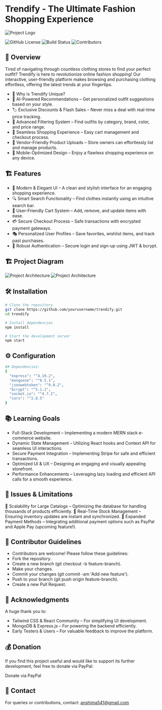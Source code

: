 
# Trendify - The Ultimate Fashion Shopping Experience
![Project Logo](./src/assets/FixMyRide.png)

![GitHub License](https://img.shields.io/badge/license-MIT-blue.svg)
![Build Status](https://img.shields.io/badge/build-passing-green.svg)
![Contributors](https://img.shields.io/badge/contributors-5-blue.svg)


## 🚀 Overview
Tired of navigating through countless clothing stores to find your perfect outfit? Trendify is here to revolutionize online fashion shopping! Our interactive, user-friendly platform makes browsing and purchasing clothing effortless, offering the latest trends at your fingertips.

- 👗 Why is Trendify Unique?
- 🌟 AI-Powered Recommendations – Get personalized outfit suggestions based on your style.
- 🏷 Exclusive Discounts & Flash Sales – Never miss a deal with real-time price tracking.
- 🔎 Advanced Filtering System – Find outfits by category, brand, color, and price range.
- 🛒 Seamless Shopping Experience – Easy cart management and checkout process.
- 🏬 Vendor-Friendly Product Uploads – Store owners can effortlessly list and manage products.
- 📱 Mobile-Optimized Design – Enjoy a flawless shopping experience on any device.

## 🏗 Features

- 👕 Modern & Elegant UI – A clean and stylish interface for an engaging shopping experience.
- 🔍 Smart Search Functionality – Find clothes instantly using an intuitive search bar.
- 🛒 User-Friendly Cart System – Add, remove, and update items with ease.
- 💳 Secure Checkout Process – Safe transactions with encrypted payment gateways.
- 🎭 Personalized User Profiles – Save favorites, wishlist items, and track past purchases.
- 🔐 Robust Authentication – Secure login and sign-up using JWT & bcrypt.

## 🏗 Project Diagram

![Project Architecture](./src/assets/graph1.png)
![Project Architecture](./src/assets/graph2.png)

## 🛠 Installation

```sh
# Clone the repository
git clone https://github.com/yourusername/trendify.git
cd trendify

# Install dependencies
npm install

# Start the development server
npm start
```

## ⚙ Configuration
```sh
## Dependencies:
{
  "express": "^4.19.2",
  "mongoose": "^8.5.1",
  "jsonwebtoken": "^9.0.2",
  "bcrypt": "^5.1.1",
  "socket.io": "^4.7.2",
  "cors": "^2.8.5"
}
```

## 📚  Learning Goals
- Full-Stack Development – Implementing a modern MERN stack e-commerce website.
- Dynamic State Management – Utilizing React hooks and Context API for seamless UI interactions.
- Secure Payment Integration – Implementing Stripe for safe and efficient transactions.
- Optimized UI & UX – Designing an engaging and visually appealing storefront.
- Performance Enhancements – Leveraging lazy loading and efficient API calls for a smooth experience.

## 🎯 Issues & Limitations
🚧 Scalability for Large Catalogs – Optimizing the database for handling thousands of products efficiently.
🚧 Real-Time Stock Management – Ensuring inventory updates are instant and synchronized.
🚧 Expanded Payment Methods – Integrating additional payment options such as PayPal and Apple Pay (upcoming feature!).

## 🤝 Contributor Guidelines

- Contributors are welcome! Please follow these guidelines:
- Fork the repository.
- Create a new branch (git checkout -b feature-branch).
- Make your changes.
- Commit your changes (git commit -am 'Add new feature').
- Push to your branch (git push origin feature-branch).
- Create a new Pull Request.

## 🤝 Acknowledgments

A huge thank you to:
- Tailwind CSS & React Community – For simplifying UI development.
- MongoDB & Express.js – For powering the backend efficiently.
- Early Testers & Users – For valuable feedback to improve the platform.

## 💰 Donation

 If you find this project useful and would like to support its further development, feel free to donate via PayPal:

Donate via PayPal

## 📩 Contact

For queries or contributions, contact: [anshima541@gmail.com](mailto:anshima541@gmail.com)
